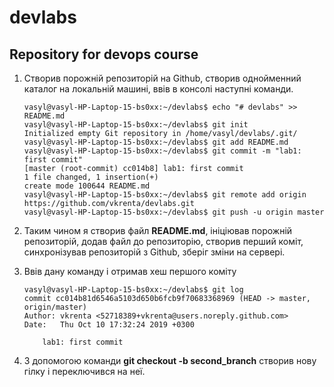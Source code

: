 # devlabs

## Repository for devops course

1. Створив порожній репозиторій на Github, створив однойменний каталог на локальній машині, ввів в консолі наступні команди.

	```console
	vasyl@vasyl-HP-Laptop-15-bs0xx:~/devlabs$ echo "# devlabs" >> README.md
	vasyl@vasyl-HP-Laptop-15-bs0xx:~/devlabs$ git init
	Initialized empty Git repository in /home/vasyl/devlabs/.git/
	vasyl@vasyl-HP-Laptop-15-bs0xx:~/devlabs$ git add README.md
	vasyl@vasyl-HP-Laptop-15-bs0xx:~/devlabs$ git commit -m "lab1: first commit"
	[master (root-commit) cc014b8] lab1: first commit
	1 file changed, 1 insertion(+)
	create mode 100644 README.md
	vasyl@vasyl-HP-Laptop-15-bs0xx:~/devlabs$ git remote add origin https://github.com/vkrenta/devlabs.git
	vasyl@vasyl-HP-Laptop-15-bs0xx:~/devlabs$ git push -u origin master
	```
	
1. Таким чином я створив файл **README.md**, ініціював порожній репозиторій, додав файл до репозиторію, створив перший коміт, синхронізував репозиторій з Github, зберіг зміни на сервері.
1. Ввів дану команду і отримав хеш першого коміту

	```console
	vasyl@vasyl-HP-Laptop-15-bs0xx:~/devlabs$ git log
	commit cc014b81d6546a5103d650b6fcb9f70683368969 (HEAD -> master, origin/master)
	Author: vkrenta <52718389+vkrenta@users.noreply.github.com>
	Date:   Thu Oct 10 17:32:24 2019 +0300

		lab1: first commit
	```

1. З допомогою команди **git checkout -b second_branch** створив нову гілку і переключився на неї.
